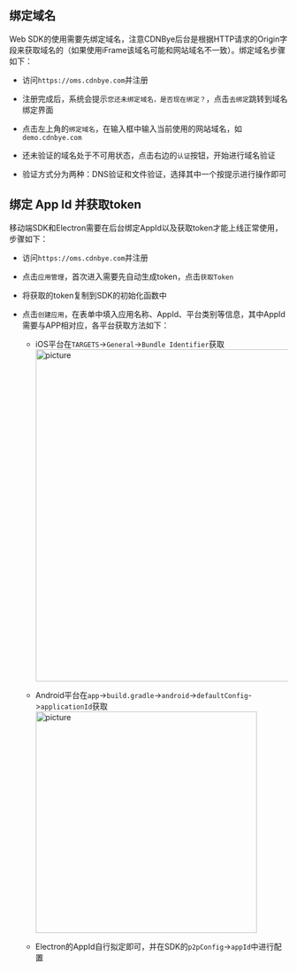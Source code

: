 
## 绑定域名
Web SDK的使用需要先绑定域名，注意CDNBye后台是根据HTTP请求的Origin字段来获取域名的（如果使用iFrame该域名可能和网站域名不一致）。绑定域名步骤如下：
- 访问`https://oms.cdnbye.com`并注册

- 注册完成后，系统会提示`您还未绑定域名，是否现在绑定？`，点击`去绑定`跳转到域名绑定界面

- 点击左上角的`绑定域名`，在输入框中输入当前使用的网站域名，如`demo.cdnbye.com`

- 还未验证的域名处于不可用状态，点击右边的`认证`按钮，开始进行域名验证

- 验证方式分为两种：DNS验证和文件验证，选择其中一个按提示进行操作即可

## 绑定 App Id 并获取token
移动端SDK和Electron需要在后台绑定AppId以及获取token才能上线正常使用，步骤如下：
- 访问`https://oms.cdnbye.com`并注册

- 点击`应用管理`，首次进入需要先自动生成token，点击`获取Token`

- 将获取的token复制到SDK的初始化函数中

- 点击`创建应用`，在表单中填入应用名称、AppId、平台类别等信息，其中AppId需要与APP相对应，各平台获取方法如下：
    
    - iOS平台在`TARGETS`->`General`->`Bundle Identifier`获取
        <img width="600" src="https://cdnbye.oss-cn-beijing.aliyuncs.com/pic/binding-ios.png" alt="picture">
        
    - Android平台在`app`->`build.gradle`->`android`->`defaultConfig`->`applicationId`获取
        <img width="400" src="https://cdnbye.oss-cn-beijing.aliyuncs.com/pic/binding-android.png" alt="picture">
        
    - Electron的AppId自行拟定即可，并在SDK的`p2pConfig`->`appId`中进行配置

